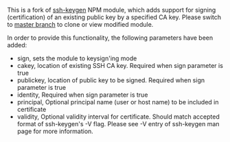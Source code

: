 This is a fork of [ssh-keygen](https://github.com/ericvicenti/ssh-keygen) NPM module, which adds support for signing (certification) of an existing public key by a specified CA key.  Please switch to [master branch](https://github.com/mburtless/ssh-keygen/tree/master) to clone or view modified module.

In order to provide this functionality, the following parameters have been added:
 * sign, sets the module to keysign'ing mode
 * cakey, location of existing SSH CA key. Required when sign parameter is true
 * publickey, location of public key to be signed. Required when sign parameter is true
 * identity, Required when sign parameter is true
 * principal, Optional principal name (user or host name) to be included in certificate
 * validity, Optional validity interval for certificate.  Should match accepted format of ssh-keygen's -V flag. Please see -V entry of ssh-keygen man page for more information.
